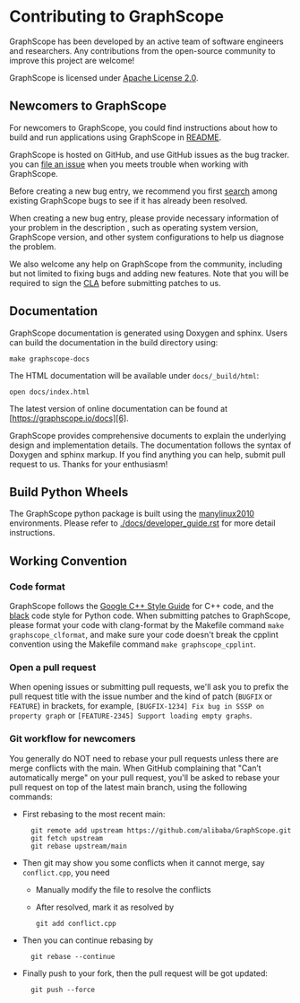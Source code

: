 Contributing to GraphScope
==========================

GraphScope has been developed by an active team of software engineers and
researchers. Any contributions from the open-source community to improve this
project are welcome!

GraphScope is licensed under [Apache License 2.0][1].

Newcomers to GraphScope
-----------------------

For newcomers to GraphScope, you could find instructions about how to build
and run applications using GraphScope in [README][2].

GraphScope is hosted on GitHub, and use GitHub issues as the bug tracker.
you can [file an issue][3] when you meets trouble when working with GraphScope.

Before creating a new bug entry, we recommend you first [search][4] among existing
GraphScope bugs to see if it has already been resolved.

When creating a new bug entry, please provide necessary information of your
problem in the description , such as operating system version, GraphScope
version, and other system configurations to help us diagnose the problem.

We also welcome any help on GraphScope from the community, including but not
limited to fixing bugs and adding new features. Note that you will be required to
sign the [CLA][5] before submitting patches to us.

Documentation
-------------

GraphScope documentation is generated using Doxygen and sphinx. Users can build
the documentation in the build directory using:

    make graphscope-docs

The HTML documentation will be available under `docs/_build/html`:

    open docs/index.html

The latest version of online documentation can be found at [https://graphscope.io/docs][6].

GraphScope provides comprehensive documents to explain the underlying
design and implementation details. The documentation follows the syntax
of Doxygen and sphinx markup. If you find anything you can help, submit 
pull request to us. Thanks for your enthusiasm!

Build Python Wheels
-------------------

The GraphScope python package is built using the [manylinux2010][7] environments.
Please refer to [./docs/developer_guide.rst][8] for more detail instructions. 

Working Convention
------------------

### Code format

GraphScope follows the [Google C++ Style Guide][9] for C++ code, and the [black][10] code
style for Python code. When submitting patches to GraphScope, please format your code
with clang-format by the Makefile command `make graphscope_clformat`, and make sure
your code doesn't break the cpplint convention using the Makefile command `make graphscope_cpplint`.

### Open a pull request

When opening issues or submitting pull requests, we'll ask you to prefix the
pull request title with the issue number and the kind of patch (`BUGFIX` or `FEATURE`)
in brackets, for example, `[BUGFIX-1234] Fix bug in SSSP on property graph`
or `[FEATURE-2345] Support loading empty graphs`.

### Git workflow for newcomers

You generally do NOT need to rebase your pull requests unless there are merge
conflicts with the main. When GitHub complaining that "Can’t automatically merge"
on your pull request, you'll be asked to rebase your pull request on top of
the latest main branch, using the following commands:

+ First rebasing to the most recent main:

        git remote add upstream https://github.com/alibaba/GraphScope.git
        git fetch upstream
        git rebase upstream/main

+ Then git may show you some conflicts when it cannot merge, say `conflict.cpp`,
  you need
  - Manually modify the file to resolve the conflicts
  - After resolved, mark it as resolved by

        git add conflict.cpp

+ Then you can continue rebasing by

        git rebase --continue

+ Finally push to your fork, then the pull request will be got updated:

        git push --force

[1]: https://github.com/alibaba/GraphScope/blob/main/LICENSE
[2]: https://github.com/alibaba/GraphScope/blob/main/README.md
[3]: https://github.com/v6d-io/v6d/issues/new/new
[4]: https://github.com/v6d-io/v6d/pulls
[5]: https://cla-assistant.io/alibaba/GraphScope
[6]: https://graphscope.io/docs
[7]: https://github.com/pypa/manylinux
[8]: ./docs/developer_guide.rst
[9]: https://google.github.io/styleguide/cppguide.html
[10]: https://github.com/psf/black
